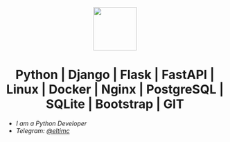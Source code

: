 <div id="header" align="center">
<img src=https://media.giphy.com/media/3o7aCTfyhYawdOXcFW/giphy.gif width="100"/>


# Python | Django | Flask | FastAPI | Linux | Docker | Nginx | PostgreSQL | SQLite | Bootstrap | GIT
 </div>

  - *I am a Python Developer*
  - *Telegram: [@eltimc](https://telegram.me/eltimc)*
